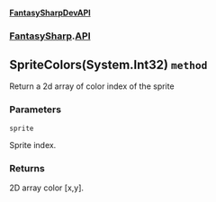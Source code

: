 #### [FantasySharpDevAPI](./FantasySharpDevAPI.md 'FantasySharpDevAPI')
### [FantasySharp](./FantasySharpDevAPI.md#FantasySharp 'FantasySharp').[API](./FantasySharp-API.md 'FantasySharp.API')
## SpriteColors(System.Int32) `method`
Return a 2d array of color index of the sprite
### Parameters

<a name='FantasySharp-API-SpriteColors(System-Int32)-sprite'></a>
`sprite`

Sprite index.
### Returns
2D array color [x,y].
